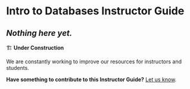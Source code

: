 <h1>
  <span class="headline">Intro to Databases</span>
  <span class="subhead">Instructor Guide</span>
</h1>

## **_Nothing here yet._**

🏗️ **Under Construction**

We are constantly working to improve our resources for instructors and students.

**Have something to contribute to this Instructor Guide?** [Let us know](https://pages.git.generalassemb.ly/modular-curriculum-all-courses/universal-resources-internal/module-feedback.html).
